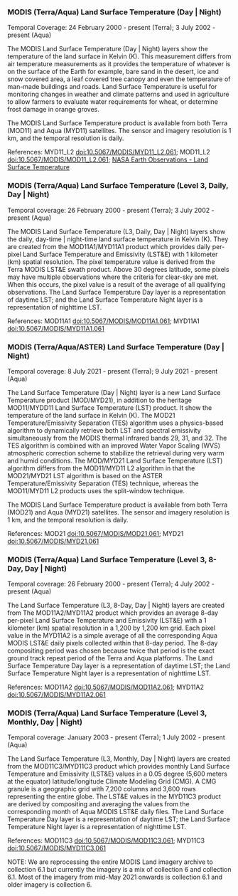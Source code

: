 ### MODIS (Terra/Aqua) Land Surface Temperature (Day | Night)
Temporal Coverage: 24 February 2000 - present (Terra); 3 July 2002 - present (Aqua)

The MODIS Land Surface Temperature (Day | Night) layers show the temperature of the land surface in Kelvin (K). This measurement differs from air temperature measurements as it provides the temperature of whatever is on the surface of the Earth for example, bare sand in the desert, ice and snow covered area, a leaf covered tree canopy and even the temperature of man-made buildings and roads. Land Surface Temperature is useful for monitoring changes in weather and climate patterns and used in agriculture to allow farmers to evaluate water requirements for wheat, or determine frost damage in orange groves.

The MODIS Land Surface Temperature product is available from both Terra (MOD11) and Aqua (MYD11) satellites. The sensor and imagery resolution is 1 km, and the temporal resolution is daily.

References: MYD11_L2 [doi:10.5067/MODIS/MYD11_L2.061](https://doi.org/10.5067/MODIS/MYD11_L2.061); MOD11_L2 [doi:10.5067/MODIS/MOD11_L2.061](https://doi.org/10.5067/MODIS/MOD11_L2.061); [NASA Earth Observations - Land Surface Temperature](https://neo.sci.gsfc.nasa.gov/view.php?datasetId=MOD11C1_M_LSTDA)

### MODIS (Terra/Aqua) Land Surface Temperature (Level 3, Daily, Day | Night)
Temporal coverage: 26 February 2000 - present (Terra); 3 July 2002 - present (Aqua)

The MODIS Land Surface Temperature (L3, Daily, Day | Night) layers show the daily, day-time | night-time land surface temperature in Kelvin (K). They are created from the MOD11A1/MYD11A1 product which provides daily per-pixel Land Surface Temperature and Emissivity (LST&E) with 1 kilometer (km) spatial resolution. The pixel temperature value is derived from the Terra MODIS LST&E swath product. Above 30 degrees latitude, some pixels may have multiple observations where the criteria for clear-sky are met. When this occurs, the pixel value is a result of the average of all qualifying observations. The Land Surface Temperature Day layer is a representation of daytime LST; and the Land Surface Temperature Night layer is a representation of nighttime LST.

References: MOD11A1 [doi:10.5067/MODIS/MOD11A1.061](https://doi.org/10.5067/MODIS/MOD11A1.061); MYD11A1 [doi:10.5067/MODIS/MYD11A1.061](https://doi.org/10.5067/MODIS/MYD11A1.061)

### MODIS (Terra/Aqua/ASTER) Land Surface Temperature (Day | Night)
Temporal coverage: 8 July 2021 - present (Terra); 9 July 2021 - present (Aqua)

The Land Surface Temperature (Day | Night) layer is a new Land Surface Temperature product (MOD/MYD21), in addition  to the heritage MOD11/MYDD11 Land Surface Temperature (LST) product. It show the temperature of the land surface in Kelvin (K). The MOD21 Temperature/Emissivity Separation (TES) algorithm uses a physics-based algorithm to dynamically retrieve both LST and spectral emissivity simultaneously from the MODIS thermal infrared bands 29, 31, and 32. The TES algorithm is combined with an improved Water Vapor Scaling (WVS) atmospheric correction scheme to stabilize the retrieval during very warm and humid conditions. The MOD/MYD21 Land Surface Temperature (LST) algorithm differs from the MOD11/MYD11 L2 algorithm in that the MOD21/MYD21 LST algorithm is based on the ASTER Temperature/Emissivity Separation (TES) technique, whereas the MOD11/MYD11 L2 products uses the split-window technique.

The MODIS Land Surface Temperature product is available from both Terra (MOD21) and Aqua (MYD21) satellites. The sensor and imagery resolution is 1 km, and the temporal resolution is daily.

References: MOD21 [doi:10.5067/MODIS/MOD21.061](https://doi.org/10.5067/MODIS/MOD21.061); MYD21 [doi:10.5067/MODIS/MYD21.061](https://doi.org/10.5067/MODIS/MYD21.061)

### MODIS (Terra/Aqua) Land Surface Temperature (Level 3, 8-Day, Day | Night)
Temporal coverage: 26 February 2000 - present (Terra); 4 July 2002 - present (Aqua)

The Land Surface Temperature (L3, 8-Day, Day | Night) layers are created from The MOD11A2/MYD11A2 product which provides an average 8-day per-pixel Land Surface Temperature and Emissivity (LST&E) with a 1 kilometer (km) spatial resolution in a 1,200 by 1,200 km grid. Each pixel value in the MYD11A2 is a simple average of all the corresponding Aqua MODIS LST&E daily pixels collected within that 8-day period. The 8-day compositing period was chosen because twice that period is the exact ground track repeat period of the Terra and Aqua platforms. The Land Surface Temperature Day layer is a representation of daytime LST; the Land Surface Temperature Night layer is a representation of nighttime LST.

References: MOD11A2 [doi:10.5067/MODIS/MOD11A2.061](https://doi.org/10.5067/MODIS/MOD11A2.061); MYD11A2 [doi:10.5067/MODIS/MYD11A2.061](https://doi.org/10.5067/MODIS/MYD11A2.061)

### MODIS (Terra/Aqua) Land Surface Temperature (Level 3, Monthly, Day | Night)
Temporal coverage: January 2003 - present (Terra); 1 July 2002 - present (Aqua)

The Land Surface Temperature (L3, Monthly, Day | Night) layers are created from the MOD11C3/MYD11C3 product which provides monthly Land Surface Temperature and Emissivity (LST&E) values in a 0.05 degree (5,600 meters at the equator) latitude/longitude Climate Modeling Grid (CMG). A CMG granule is a geographic grid with 7,200 columns and 3,600 rows representing the entire globe. The LST&E values in the MYD11C3 product are derived by compositing and averaging the values from the corresponding month of Aqua MODIS LST&E daily files.  The Land Surface Temperature Day layer is a representation of daytime LST; the Land Surface Temperature Night layer is a representation of nighttime LST.

References: MOD11C3 [doi:10.5067/MODIS/MOD11C3.061](https://doi.org/10.5067/MODIS/MOD11C3.061); MYD11C3 [doi:10.5067/MODIS/MYD11C3.061](https://doi.org/10.5067/MODIS/MYD11C3.061)

NOTE: We are reprocessing the entire MODIS Land imagery archive to collection 6.1 but currently the imagery is a mix of collection 6 and collection 6.1. Most of the imagery from mid-May 2021 onwards is collection 6.1 and older imagery is collection 6.